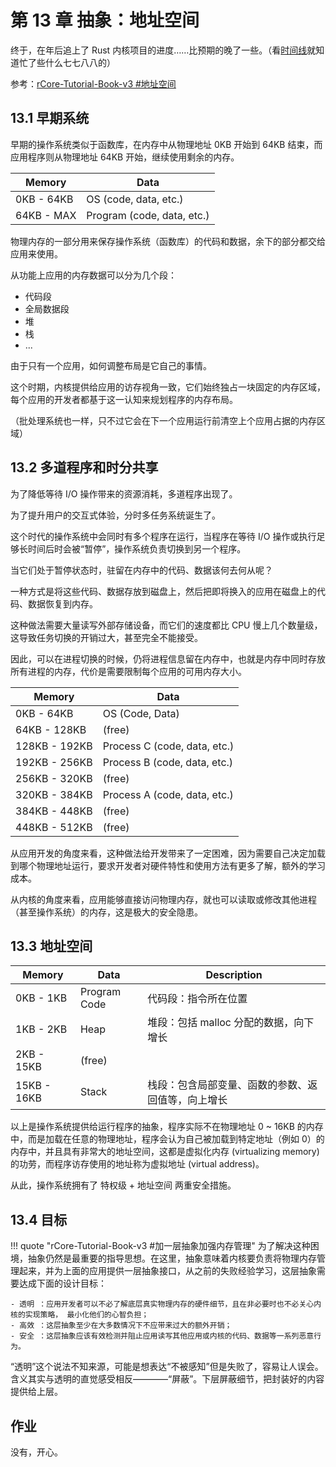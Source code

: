 # 第 13 章 抽象：地址空间

终于，在年后追上了 Rust 内核项目的进度……比预期的晚了一些。（看[时间线](../../../changelog.md#2024)就知道忙了些什么七七八八的）

参考：[rCore-Tutorial-Book-v3 #地址空间](https://rcore-os.cn/rCore-Tutorial-Book-v3/chapter4/2address-space.html#id1)

## 13.1 早期系统

早期的操作系统类似于函数库，在内存中从物理地址 0KB 开始到 64KB 结束，而应用程序则从物理地址 64KB 开始，继续使用剩余的内存。

| Memory     | Data                       |
| ---------- | -------------------------- |
| 0KB - 64KB | OS (code, data, etc.)      |
| 64KB - MAX | Program (code, data, etc.) |

物理内存的一部分用来保存操作系统（函数库）的代码和数据，余下的部分都交给应用来使用。

从功能上应用的内存数据可以分为几个段：

- 代码段
- 全局数据段
- 堆
- 栈
- ...

由于只有一个应用，如何调整布局是它自己的事情。

这个时期，内核提供给应用的访存视角一致，它们始终独占一块固定的内存区域，每个应用的开发者都基于这一认知来规划程序的内存布局。

（批处理系统也一样，只不过它会在下一个应用运行前清空上个应用占据的内存区域）

## 13.2 多道程序和时分共享

为了降低等待 I/O 操作带来的资源消耗，多道程序出现了。

为了提升用户的交互式体验，分时多任务系统诞生了。

这个时代的操作系统中会同时有多个程序在运行，当程序在等待 I/O 操作或执行足够长时间后时会被“暂停”，操作系统负责切换到另一个程序。

当它们处于暂停状态时，驻留在内存中的代码、数据该何去何从呢？

一种方式是将这些代码、数据存放到磁盘上，然后把即将换入的应用在磁盘上的代码、数据恢复到内存。

这种做法需要大量读写外部存储设备，而它们的速度都比 CPU 慢上几个数量级，这导致任务切换的开销过大，甚至完全不能接受。

因此，可以在进程切换的时候，仍将进程信息留在内存中，也就是内存中同时存放所有进程的内存，代价是需要限制每个应用的可用内存大小。

| Memory        | Data                         |
| ------------- | ---------------------------- |
| 0KB - 64KB    | OS (Code, Data)              |
| 64KB - 128KB  | (free)                       |
| 128KB - 192KB | Process C (code, data, etc.) |
| 192KB - 256KB | Process B (code, data, etc.) |
| 256KB - 320KB | (free)                       |
| 320KB - 384KB | Process A (code, data, etc.) |
| 384KB - 448KB | (free)                       |
| 448KB - 512KB | (free)                       |

从应用开发的角度来看，这种做法给开发带来了一定困难，因为需要自己决定加载到哪个物理地址运行，要求开发者对硬件特性和使用方法有更多了解，额外的学习成本。

从内核的角度来看，应用能够直接访问物理内存，就也可以读取或修改其他进程（甚至操作系统）的内存，这是极大的安全隐患。

## 13.3 地址空间

| Memory      | Data         | Description               |
| ----------- | ------------ | ------------------------- |
| 0KB - 1KB   | Program Code | 代码段：指令所在位置                |
| 1KB - 2KB   | Heap         | 堆段：包括 malloc 分配的数据，向下增长   |
| 2KB - 15KB  | (free)       |                           |
| 15KB - 16KB | Stack        | 栈段：包含局部变量、函数的参数、返回值等，向上增长 |

以上是操作系统提供给运行程序的抽象，程序实际不在物理地址 0 ~ 16KB 的内存中，而是加载在任意的物理地址，程序会认为自己被加载到特定地址（例如 0）的内存中，并且具有非常大的地址空间，这都是虚拟化内存 (virtualizing memory) 的功劳，而程序访存使用的地址称为虚拟地址 (virtual address)。

从此，操作系统拥有了 特权级 + 地址空间 两重安全措施。

## 13.4 目标

!!! quote "rCore-Tutorial-Book-v3 #加一层抽象加强内存管理"
    为了解决这种困境，抽象仍然是最重要的指导思想。在这里，抽象意味着内核要负责将物理内存管理起来，并为上面的应用提供一层抽象接口，从之前的失败经验学习，这层抽象需要达成下面的设计目标：

    - 透明 ：应用开发者可以不必了解底层真实物理内存的硬件细节，且在非必要时也不必关心内核的实现策略， 最小化他们的心智负担；
    - 高效 ：这层抽象至少在大多数情况下不应带来过大的额外开销；
    - 安全 ：这层抽象应该有效检测并阻止应用读写其他应用或内核的代码、数据等一系列恶意行为。

“透明”这个说法不知来源，可能是想表达“不被感知”但是失败了，容易让人误会。含义其实与透明的直觉感受相反————“屏蔽”。下层屏蔽细节，把封装好的内容提供给上层。

## 作业

没有，开心。
